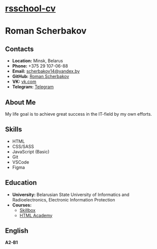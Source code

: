 # __[rsschool-cv](https://decorda.github.io/rsschool-cv/)__

# __Roman Scherbakov__

## __Contacts__
- __Location:__ Minsk, Belarus
- __Phone:__ +375 29 107-06-88
- __Email:__ [scherbakov14@yandex.by](mailto:scherbakov14@yandex.by)
- __GitHub:__ [Roman Scherbakov](https://github.com/decorda)
- __VK:__ [vk.com](https://vk.com/scherbakov14)
- __Telegram:__ [Telegram](https://t.me/decorda) 

## __About Me__
My life goal is to achieve great success in the IT-field by my own efforts. 

## __Skills__
- HTML
- CSS/SASS
- JavaScript (Basic)
- Git
- VSCode
- Figma

## __Education__ 
- __University:__ Belarusian State University of Informatics and Radioelectronics, Electronic Information Protection
- __Courses:__
  - [Skillbox](https://www.skillbox.ru)
  - [HTML Academy](https://www.htmlacademy.ru)

## __English__
__A2-B1__ 